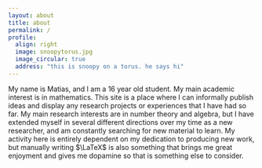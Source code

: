 ```yaml
---
layout: about
title: about
permalink: /
profile:
  align: right
  image: snoopytorus.jpg
  image_circular: true
  address: "this is snoopy on a torus. he says hi"
---
```


My name is Matias, and I am a 16 year old student. My main academic interest is in mathematics. This site is a place where I can informally publish ideas and display any research projects or experiences that I have had so far. My main research interests are in number theory and algebra, but I have extended myself in several different directions over my time as a new researcher, and am constantly searching for new material to learn. My activity here is entirely dependent on my dedication to producing new work, but manually writing $\LaTeX$ is also something that brings me great enjoyment and gives me dopamine so that is something else to consider.
